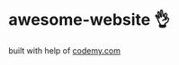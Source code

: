 # awesome-website :ok_hand:                                                                                                                                                                                                                                                                                                    
built with help of <a href="http://johnelder.com/">codemy.com</a>
